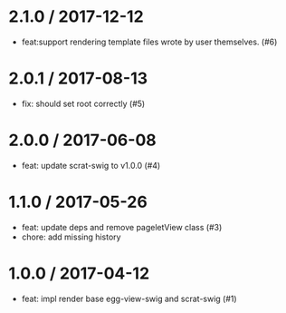 
2.1.0 / 2017-12-12
==================

  * feat:support rendering template files wrote by user themselves. (#6)

2.0.1 / 2017-08-13
==================

  * fix: should set root correctly (#5)

2.0.0 / 2017-06-08
==================

  * feat: update scrat-swig to v1.0.0 (#4)

1.1.0 / 2017-05-26
==================

  * feat: update deps and remove pageletView class (#3)
  * chore: add missing history

1.0.0 / 2017-04-12
==================

  * feat: impl render base egg-view-swig and scrat-swig (#1)

